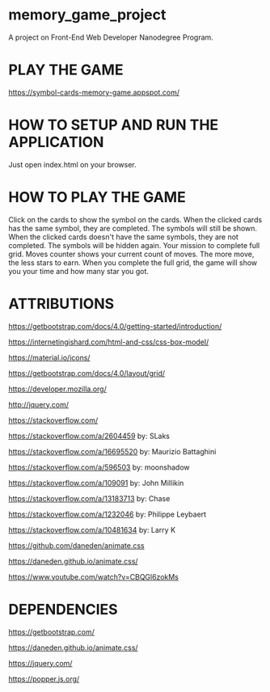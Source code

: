 # memory_game_project
A project on  Front-End Web Developer Nanodegree Program.

PLAY THE GAME
=============
https://symbol-cards-memory-game.appspot.com/

HOW TO SETUP AND RUN THE APPLICATION
====================================
Just open index.html on your browser.

HOW TO PLAY THE GAME
====================
Click on the cards to show the symbol on the cards.
When the clicked cards has the same symbol, they are completed. The symbols will still be shown.
When the clicked cards doesn't have the same symbols, they are not completed. The symbols will be hidden again.
Your mission to complete full grid.
Moves counter shows your current count of moves.
The more move, the less stars to earn.
When you complete the full grid, the game will show you your time and how many star you got.

ATTRIBUTIONS
============

https://getbootstrap.com/docs/4.0/getting-started/introduction/

https://internetingishard.com/html-and-css/css-box-model/

https://material.io/icons/

https://getbootstrap.com/docs/4.0/layout/grid/

https://developer.mozilla.org/

http://jquery.com/

https://stackoverflow.com/

https://stackoverflow.com/a/2604459 by: SLaks

https://stackoverflow.com/a/16695520 by: Maurizio Battaghini 

https://stackoverflow.com/a/596503 by: moonshadow

https://stackoverflow.com/a/109091 by: John Millikin

https://stackoverflow.com/a/13183713 by: Chase

https://stackoverflow.com/a/1232046 by: Philippe Leybaert

https://stackoverflow.com/a/10481634 by: Larry K

https://github.com/daneden/animate.css

https://daneden.github.io/animate.css/

https://www.youtube.com/watch?v=CBQGl6zokMs



DEPENDENCIES
============

https://getbootstrap.com/

https://daneden.github.io/animate.css/

https://jquery.com/

https://popper.js.org/
